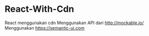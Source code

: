 # React-With-Cdn
React menggunakan cdn
Menggunakan API dari http://mockable.io/
Menggunakan https://semantic-ui.com
